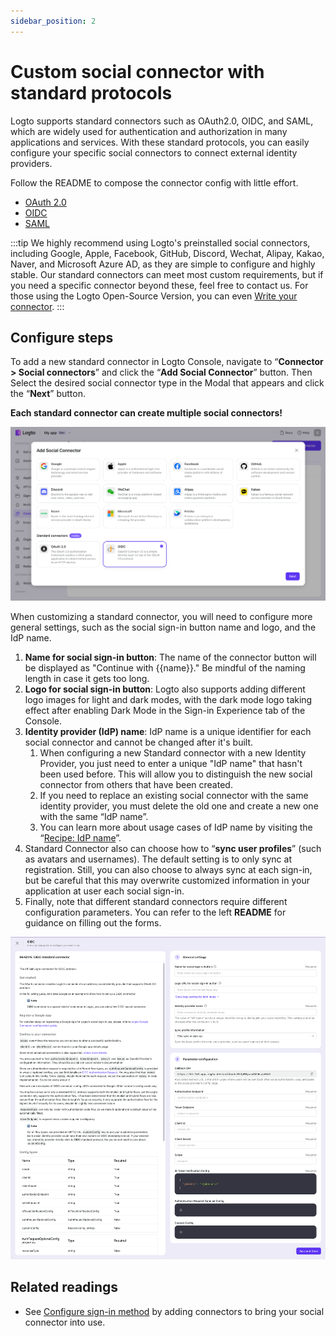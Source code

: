 ```yaml
---
sidebar_position: 2
---
```


# Custom social connector with standard protocols

Logto supports standard connectors such as OAuth2.0, OIDC, and SAML, which are widely used for authentication and authorization in many applications and services. With these standard protocols, you can easily configure your specific social connectors to connect external identity providers.

Follow the README to compose the connector config with little effort.

- [OAuth 2.0](https://github.com/logto-io/logto/tree/master/packages/connectors/connector-oauth2)
- [OIDC](https://github.com/logto-io/logto/tree/master/packages/connectors/connector-oidc)
- [SAML](https://github.com/logto-io/logto/tree/master/packages/connectors/connector-saml)

:::tip
We highly recommend using Logto's preinstalled social connectors, including Google, Apple, Facebook, GitHub, Discord, Wechat, Alipay, Kakao, Naver, and Microsoft Azure AD, as they are simple to configure and highly stable.
Our standard connectors can meet most custom requirements, but if you need a specific connector beyond these, feel free to contact us. For those using the Logto Open-Source Version, you can even [Write your connector](../../configure-connectors/create-your-connector/README.md).
:::

## Configure steps

To add a new standard connector in Logto Console, navigate to “**Connector > Social connectors**” and click the “**Add Social Connector**” button. Then Select the desired social connector type in the Modal that appears and click the “**Next**” button.

**Each standard connector can create multiple social connectors!**

![Add OIDC connector](../assets/configure-add-oidc-connector.png)

When customizing a standard connector, you will need to configure more general settings, such as the social sign-in button name and logo, and the IdP name.

1. **Name for social sign-in button**: The name of the connector button will be displayed as "Continue with &#123;&#123;name&#125;&#125;." Be mindful of the naming length in case it gets too long.
2. **Logo for social sign-in button**: Logto also supports adding different logo images for light and dark modes, with the dark mode logo taking effect after enabling Dark Mode in the Sign-in Experience tab of the Console.
3. **Identity provider (IdP) name**: IdP name is a unique identifier for each social connector and cannot be changed after it's built.
   1. When configuring a new Standard connector with a new Identity Provider, you just need to enter a unique "IdP name" that hasn't been used before. This will allow you to distinguish the new social connector from others that have been created.
   2. If you need to replace an existing social connector with the same identity provider, you must delete the old one and create a new one with the same “IdP name”.
   3. You can learn more about usage cases of IdP name by visiting the “[Recipe: IdP name](../../../references/connectors/README.mdx)”.
4. Standard Connector also can choose how to “**sync user profiles**” (such as avatars and usernames). The default setting is to only sync at registration. Still, you can also choose to always sync at each sign-in, but be careful that this may overwrite customized information in your application at user each social sign-in.
5. Finally, note that different standard connectors require different configuration parameters. You can refer to the left **README** for guidance on filling out the forms.

![Configure OIDC connector](../assets/configure-oidc-connector.png)

## Related readings

- See [Configure sign-in method](../../customize-sie/configure-sign-in-methods.mdx) by adding connectors to bring your social connector into use.

